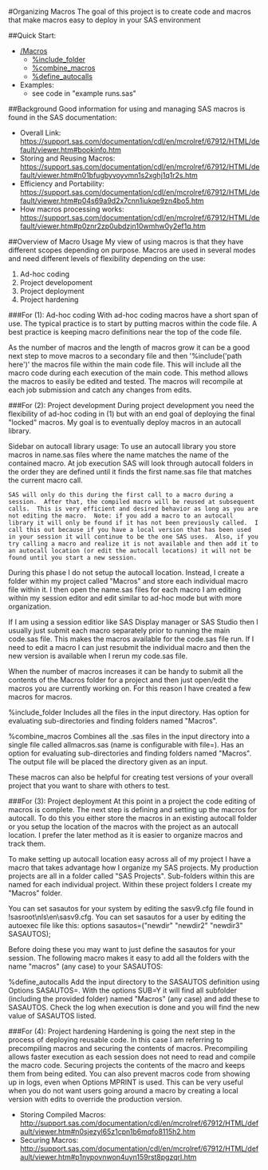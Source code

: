 #Organizing Macros
The goal of this project is to create code and macros that make macros easy to deploy in your SAS environment

##Quick Start:

* [/Macros](./Macros)
  * [%include_folder](./Macros/include_folder.sas)
  * [%combine_macros](./Macros/combine_macros.sas)
  * [%define_autocalls](./Macros/define_autocalls.sas)
* Examples:
  * see code in "example runs.sas"

##Background
Good information for using and managing SAS macros is found in the SAS documentation:

* Overall Link: https://support.sas.com/documentation/cdl/en/mcrolref/67912/HTML/default/viewer.htm#bookinfo.htm
* Storing and Reusing Macros: https://support.sas.com/documentation/cdl/en/mcrolref/67912/HTML/default/viewer.htm#n01bfugbyvoyvmn1s2xghj1q1r2s.htm
* Efficiency and Portability: https://support.sas.com/documentation/cdl/en/mcrolref/67912/HTML/default/viewer.htm#p04s69a9d2x7cnn1iukqe9zn4bo5.htm
* How macros processing works: https://support.sas.com/documentation/cdl/en/mcrolref/67912/HTML/default/viewer.htm#p0znr2zp0ubdzjn10wmhw0y2ef1q.htm
	
##Overview of Macro Usage
My view of using macros is that they have different scopes depending on purpose.  Macros are used in several modes and need different levels of flexibility depending on the use:

1. Ad-hoc coding
2. Project developoment
3. Project deployment
4. Project hardening

	
###For (1): Ad-hoc coding
With ad-hoc coding macros have a short span of use.  The typical practice is to start by putting macros within the code file.  A best practice is keeping macro definitions near the top of the code file.
	
As the number of macros and the length of macros grow it can be a good next step to move macros to a secondary file and then '%include('path here')' the macros file within the main code file.  This will include all the macro code during each execution of the main code.  This method allows the macros to easily be edited and tested.  The macros will recompile at each job submission and catch any changes from edits.
	
###For (2): Project development
During project development you need the flexibility of ad-hoc coding in (1) but with an end goal of deploying the final "locked" macros.  My goal is to eventually deploy macros in an autocall library.

Sidebar on autocall library usage:
	To use an autocall library you store macros in name.sas files where the name matches the name of the contained macro.  At job execution SAS will look through autocall folders in the order they are defined until it finds the first name.sas file that matches the current macro call.

	SAS will only do this during the first call to a macro during a session.  After that, the compiled macro will be reused at subsequent calls.  This is very efficient and desired behavior as long as you are not editing the macro.  Note: if you add a macro to an autocall library it will only be found if it has not been previously called.  I call this out because if you have a local version that has been used in your session it will continue to be the one SAS uses.  Also, if you try calling a macro and realize it is not available and then add it to an autocall location (or edit the autocall locations) it will not be found until you start a new session.

During this phase I do not setup the autocall location.  Instead, I create a folder within my project called "Macros" and store each individual macro file within it.  I then open the name.sas files for each macro I am editing within my session editor and edit similar to ad-hoc mode but with more organization. 

If I am using a session editior like SAS Display manager or SAS Studio then I usually just submit each macro separately prior to running the main code.sas file.  This makes the macros available for the code.sas file run.  If I need to edit a macro I can just resubmit the individual macro and then the new version is available when I rerun my code.sas file.  

When the number of macros increases it can be handy to submit all the contents of the Macros folder for a project and then just open/edit the macros you are currently working on.  For this reason I have created a few macros for macros.

%include_folder
	Includes all the files in the input directory.  Has option for evaluating sub-directories and finding folders named "Macros".

%combine_macros
	Combines all the .sas files in the input directory into a single file called allmacros.sas (name is configurable with file=).  Has an option for evaluating sub-directories and finding folders named "Macros".  The output file will be placed the directory given as an input.

These macros can also be helpful for creating test versions of your overall project that you want to share with others to test.
	
###For (3): Project deployment
At this point in a project the code editing of macros is complete.  The next step is defining and setting up the macros for autocall.  To do this you either store the macros in an existing autocall folder or you setup the location of the macros with the project as an autocall location.  I prefer the later method as it is easier to organize macros and track them.  

To make setting up autocall location easy across all of my project I have a macro that takes advantage how I organize my SAS projects.  My production projects are all in a folder called "SAS Projects".  Sub-folders within this are named for each individual project.  Within these project folders I create my "Macros" folder.  

You can set sasautos for your system by editing the sasv9.cfg file found in !sasroot\nls\en\sasv9.cfg.
You can set sasautos for a user by editing the autoexec file like this:
	options sasautos=("newdir" "newdir2" "newdir3" SASAUTOS);

Before doing these you may want to just define the sasautos for your session.  The following macro makes it easy to add all the folders with the name "macros" (any case) to your SASAUTOS:

%define_autocalls
	Add the input directory to the SASAUTOS definition using Options SASAUTOS=.  With the options SUB=Y it will find all subfolder (including the provided folder) named "Macros" (any case) and add these to SASAUTOS.  Check the log when execution is done and you will find the new value of SASAUTOS listed.
	
###For (4): Project hardening
Hardening is going the next step in the process of deploying reusable code.  In this case I am referring to precompiling macros and securing the contents of macros.  Precompiling allows faster execution as each session does not need to read and compile the macro code.  Securing projects the contents of the macro and keeps them from being edited.  You can also prevent macros code from showing up in logs, even when Options MPRINT is used.  This can be very useful when you do not want users going around a macro by creating a local version with edits to override the production version.

* Storing Compiled Macros: http://support.sas.com/documentation/cdl/en/mcrolref/67912/HTML/default/viewer.htm#n0sjezyl65z1cpn1b6mqfo8115h2.htm
* Securing Macros: http://support.sas.com/documentation/cdl/en/mcrolref/67912/HTML/default/viewer.htm#p1nypovnwon4uyn159rst8pgzqrl.htm